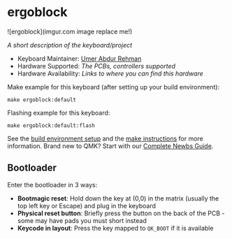 # ergoblock

![ergoblock](imgur.com image replace me!)

*A short description of the keyboard/project*

* Keyboard Maintainer: [Umer Abdur Rehman](https://github.com/UmerAR)
* Hardware Supported: *The PCBs, controllers supported*
* Hardware Availability: *Links to where you can find this hardware*

Make example for this keyboard (after setting up your build environment):

    make ergoblock:default

Flashing example for this keyboard:

    make ergoblock:default:flash

See the [build environment setup](https://docs.qmk.fm/#/getting_started_build_tools) and the [make instructions](https://docs.qmk.fm/#/getting_started_make_guide) for more information. Brand new to QMK? Start with our [Complete Newbs Guide](https://docs.qmk.fm/#/newbs).

## Bootloader

Enter the bootloader in 3 ways:

* **Bootmagic reset**: Hold down the key at (0,0) in the matrix (usually the top left key or Escape) and plug in the keyboard
* **Physical reset button**: Briefly press the button on the back of the PCB - some may have pads you must short instead
* **Keycode in layout**: Press the key mapped to `QK_BOOT` if it is available
